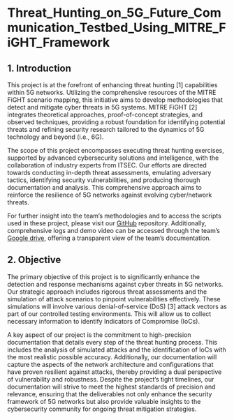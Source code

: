 # Threat_Hunting_on_5G_Future_Communication_Testbed_Using_MITRE_FiGHT_Framework

## 1. Introduction
This project is at the forefront of enhancing threat hunting [1] capabilities within 5G networks. Utilizing the comprehensive resources of the MITRE FiGHT scenario mapping, this initiative aims to develop methodologies that detect and mitigate cyber threats in 5G systems. MITRE FiGHT [2] integrates theoretical approaches, proof-of-concept strategies, and observed techniques, providing a robust foundation for identifying potential threats and refining security research tailored to the dynamics of 5G technology and beyond (i.e., 6G).

The scope of this project encompasses executing threat hunting exercises, supported by advanced cybersecurity solutions and intelligence, with the collaboration of industry experts from ITSEC. Our efforts are directed towards conducting in-depth threat assessments, emulating adversary tactics, identifying security vulnerabilities, and producing thorough documentation and analysis. This comprehensive approach aims to reinforce the resilience of 5G networks against evolving cyber/network threats. 

For further insight into the team’s methodologies and to access the scripts used in these project, please visit our [GitHub](https://github.com/cypheriumv/Threat_Hunting_on_5G_Future_Communication_Testbed_Using_MITRE_FiGHT_Framework) repository. Additionally, comprehensive logs and demo video can be accessed through the team’s [Google drive](https://drive.google.com/drive/folders/1LD71qWGIHxw4LV8uieCZkPCnzE6ylHPQ), offering a transparent view of the team’s documentation.

## 2. Objective
The primary objective of this project is to significantly enhance the detection and response mechanisms against cyber threats in 5G networks. Our strategic approach includes rigorous threat assessments and the simulation of attack scenarios to pinpoint vulnerabilities effectively. These simulations will involve various denial-of-service (DoS) [3] attack vectors as part of our controlled testing environments. This will allow us to collect necessary information to identify Indicators of Compromise (IoCs).

A key aspect of our project is the commitment to high-precision documentation that details every step of the threat hunting process. This includes the analysis of simulated attacks and the identification of IoCs with the most realistic possible accuracy. Additionally, our documentation will capture the aspects of the network architecture and configurations that have proven resilient against attacks, thereby providing a dual perspective of vulnerability and robustness. Despite the project’s tight timelines, our documentation will strive to meet the highest standards of precision and relevance, ensuring that the deliverables not only enhance the security framework of 5G networks but also provide valuable insights to the cybersecurity community for ongoing threat mitigation strategies.

